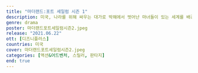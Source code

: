 ```yaml
---
title: "마더랜드:포트 세일럼 시즌 1"
description: 미국, 나라를 위해 싸우는 대가로 박해에서 벗어난 마녀들이 있는 세계를 배경으로 하는 이 시리즈는 훈련부터 파견까지, 초자연적 전술로 테러리스트 위협에 맞서는 세 여자의 이야기를 담고 있다.
genre: drama
poster: 마더랜드포트세일럼시즌2.jpeg
release: "2021.06.22"
ott: [디즈니플러스]
countries: 미국
cover: 마더랜드포트세일럼시즌2.jpeg
categories: [액션&어드벤처, 스릴러, 판타지]
end: true
---
```

